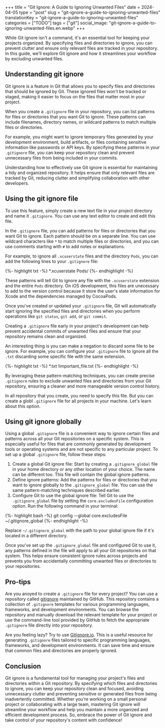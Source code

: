 +++
title = "Git Ignore: A Guide to Ignoring Unwanted Files"
date = 2024-04-05
type = "post"
slug = "git-ignore-a-guide-to-ignoring-unwanted-files"
translationKey = "git-ignore-a-guide-to-ignoring-unwanted-files"
categories = ["TODO"]
tags = ["git"]
social_image: "git-ignore-a-guide-to-ignoring-unwanted-files.en.webp"
+++

While Git ignore isn't a command, it's an essential tool for keeping your projects organized. By specifying files and directories to ignore, you can prevent clutter and ensure only relevant files are tracked in your repository. In this guide, we'll explore Git ignore and how it streamlines your workflow by excluding unwanted files.

## Understanding git ignore
Git ignore is a feature in Git that allows you to specify files and directories that should be ignored by Git. These ignored files won't be tracked or staged, making it easier to focus on the files that matter most in your project.

When you create a `.gitignore` file in your repository, you can list patterns for files or directories that you want Git to ignore. These patterns can include filenames, directory names, or wildcard patterns to match multiple files or directories.

For example, you might want to ignore temporary files generated by your development environment, build artifacts, or files containing sensitive information like passwords or API keys. By specifying these patterns in your `.gitignore` file, you can keep your repository clean and prevent unnecessary files from being included in your commits.

Understanding how to effectively use Git ignore is essential for maintaining a tidy and organized repository. It helps ensure that only relevant files are tracked by Git, reducing clutter and simplifying collaboration with other developers.

## Using the git ignore file
To use this feature, simply create a new text file in your project directory and name it `.gitignore`. You can use any text editor to create and edit this file.

In the `.gitignore` file, you can add patterns for files or directories that you want Git to ignore. Each pattern should be on a separate line. You can use wildcard characters like `*` to match multiple files or directories, and you can use comments starting with `#` to add notes or explanations.

For example, to ignore all `.xcuserstate` files and the directory `Pods`, you can add the following lines to your `.gitignore` file:

{%- highlight txt -%}
*.xcuserstate
Pods/
{%- endhighlight -%}

These patterns will tell Git to ignore any file with the `.xcuserstate` extension and the entire `Pods` directory. On iOS development, this files are unecessary to add to the version control because it store the user's state information for Xcode and the dependencies managed by CocoaPods.

Once you've created or updated your `.gitignore` file, Git will automatically start ignoring the specified files and directories when you perform operations like `git status`, `git add`, or `git commit`.

Creating a `.gitignore` file early in your project's development can help prevent accidental commits of unwanted files and ensure that your repository remains clean and organized.

An interesting thing is you can make a negation to discard some file to be ignore. For example, you can configure your `.gitignore` file to ignore all the `.txt` discarding some specific file with the same extension.

{%- highlight txt -%}
*.txt
!important_file.txt
{%- endhighlight -%}

By leveraging these pattern-matching techniques, you can create precise `.gitignore` rules to exclude unwanted files and directories from your Git repository, ensuring a cleaner and more manageable version control history. 

In all repository that you create, you need to specify this file. But you can create a globl `.gitignore` file for all projects in your machine. Let's learn about this option.

## Using git ignore globally
Using a global `.gitignore` file is a convenient way to ignore certain files and patterns across all your Git repositories on a specific system. This is especially useful for files that are commonly generated by development tools or operating systems and are not specific to any particular project. To set up a global `.gitignore` file, follow these steps:

1. Create a global Git ignore file: Start by creating a `.gitignore_global` file in your home directory or any other location of your choice. The name can be different too. This file will contain the global ignore patterns.
2. Define ignore patterns: Add the patterns for files or directories that you want to ignore globally to the `.gitignore_global` file. You can use the same pattern-matching techniques described earlier.
3. Configure Git to use the global ignore file: Tell Git to use the `.gitignore_global` file by setting the `core.excludesFile` configuration option. Run the following command in your terminal:

{%- highlight bash -%}
git config --global core.excludesFile ~/.gitignore_global
{%- endhighlight -%}

Replace `~/.gitignore_global` with the path to your global ignore file if it's located in a different directory.

Once you've set up the `.gitignore_global` file and configured Git to use it, any patterns defined in the file will apply to all your Git repositories on that system. This helps ensure consistent ignore rules across projects and prevents you from accidentally committing unwanted files or directories to your repositories.

## Pro-tips
Are you anoyed to create a `.gitignore` file for every project? You can use a repository called [gitignore][gitignore_repo] maintained by GitHub. This repository contains a collection of `.gitignore` templates for various programming languages, frameworks, and development environments. You can browse the repository and manually download the relevant template for your project or use the command-line tool provided by GitHub to fetch the appropriate `.gitignore` file directly into your repository.

Are you feeling lazy? Try to use [Gitignore.io][gitignore_io]. This is a useful resource for generating `.gitignore` files tailored to specific programming languages, frameworks, and development environments. It can save time and ensure that common files and directories are properly ignored.

## Conclusion
Git ignore is a fundamental tool for managing your project's files and directories within a Git repository. By specifying which files and directories to ignore, you can keep your repository clean and focused, avoiding unnecessary clutter and preventing sensitive or generated files from being inadvertently committed. Whether you're working on a small personal project or collaborating with a large team, mastering Git ignore will streamline your workflow and help you maintain a more organized and efficient development process. So, embrace the power of Git ignore and take control of your repository's content with confidence!

[gitignore_repo]: https://github.com/github/gitignore
[gitignore_io]:   https://www.toptal.com/developers/gitignore/